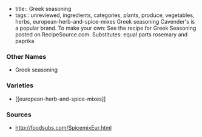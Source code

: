 - title:: Greek seasoning
- tags:: unreviewed, ingredients, categories, plants, produce, vegetables, herbs, european-herb-and-spice-mixes
Greek seasoning Cavender's is a popular brand. To make your own: See the recipe for Greek Seasoning posted on RecipeSource.com. Substitutes: equal parts rosemary and paprika

### Other Names

* Greek seasoning

### Varieties

* [[european-herb-and-spice-mixes]]

### Sources
* http://foodsubs.com/SpicemixEur.html
